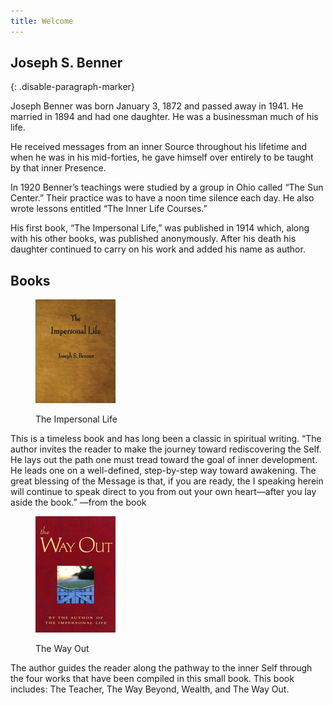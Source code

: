 ```yaml
---
title: Welcome
---
```


## Joseph S. Benner
{: .disable-paragraph-marker}

Joseph Benner was born January 3, 1872 and passed away in 1941. He married in 1894 and had one daughter. He was a businessman much of his life.

He received messages from an inner Source throughout his lifetime and when he was in his mid-forties, he gave himself over entirely to be taught by that inner Presence.

In 1920 Benner’s teachings were studied by a group in Ohio called “The Sun Center.” Their practice was to have a noon time silence each day. He also wrote lessons entitled “The Inner Life Courses.”

His first book, “The Impersonal Life,” was published in 1914 which, along with his other books, was published anonymously. After his death his daughter continued to carry on his work and added his name as author.

## Books

<div class="ui items">
  <div class="item">
    <dir class="ui tiny image">
      <img src="/public/img/src/til-toc.jpg">
    </dir>
    <div class="content">
      <dir class="header">The Impersonal Life</dir>
      <div class="description">
This is a timeless book and has long been a classic in spiritual writing. “The author invites the reader to make the journey toward rediscovering the Self. He lays out the path one must tread toward the goal of inner development. He leads one on a well-defined, step-by-step way toward awakening. The great blessing of the Message is that, if you are ready, the I speaking herein will continue to speak direct to you from out your own heart—after you lay aside the book.” —from the book
      </div>
    </div>
  </div>
  <div class="item">
    <dir class="ui tiny image">
      <img src="/public/img/src/two-toc.jpg">
    </dir>
    <div class="content">
      <dir class="header">The Way Out</dir>
      <div class="description">
      The author guides the reader along the pathway to the inner Self through the four works that have been compiled in this small book. This book includes: The Teacher, The Way Beyond, Wealth, and The Way Out.
      </div>
    </div>
  </div>
</div>